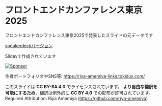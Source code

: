 # フロントエンドカンファレンス東京2025

フロントエンドカンファレンス東京2025で発表したスライドの元データです

[speakerdeckバージョン](https://speakerdeck.com/riyaamemiya/sonojavascript-v8gaqi-itemasu-v8noqi-chi-tiwoli-jie-siteshu-kupahuomansuzui-shi-hua)

Slidevで作成されています

<a href="https://github.com/sponsors/riya-amemiya"><img alt="Sponsor" src="https://img.shields.io/badge/sponsor-30363D?style=for-the-badge&logo=GitHub-Sponsors&logoColor=#white" /></a>

作者ポートフォリオやSNS等: <https://riya-amemiya-links.tokidux.com/>

このスライドは **CC BY-SA 4.0** でライセンスされています。
**より自由な翻訳を可能にするため**、翻訳は例外的に **CC BY 4.0** での配布が許可されています。
Required Attribution: Riya Amemiya (<https://github.com/riya-amemiya>)
